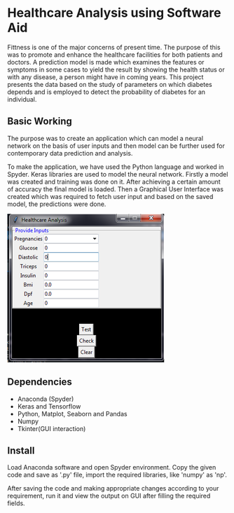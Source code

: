 # Healthcare Analysis using Software Aid

Fittness is one of the major concerns of present time. The purpose of this was to promote and enhance the healthcare facilities for both patients and doctors. A prediction model is made which examines the features or symptoms in some cases to yield the result by showing the health status or with any disease, a person might have in coming years. This project presents the data based on the study of parameters on which diabetes depends and is employed to detect the probability of diabetes for an individual.

## Basic Working
The purpose was to create an application which can model a neural network on the basis of user inputs and then model can be further used for contemporary data prediction and analysis.

To make the application, we have used the Python language and worked in Spyder. Keras libraries are used to model the neural network. Firstly a model was created and training was done on it. After achieving a certain amount of accuracy the final model is loaded. Then a Graphical User Interface was created which was required to fetch user input and based on the saved model, the predictions were done.


![GUI output Diagram](gui.png)

## Dependencies

- Anaconda (Spyder)
- Keras and Tensorflow
- Python, Matplot, Seaborn and Pandas
- Numpy
- Tkinter(GUI interaction)

## Install

Load Anaconda software and open Spyder environment. Copy the given code and save as '.py' file, import the required libraries, like 'numpy' as 'np'. 

After saving the code and making appropriate changes according to your requirement, run it and view the output on GUI after filling the required fields. 
